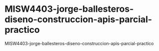 # MISW4403-jorge-ballesteros-diseno-construccion-apis-parcial-practico
MISW4403-jorge-ballesteros-diseno-construccion-apis-parcial-practico
